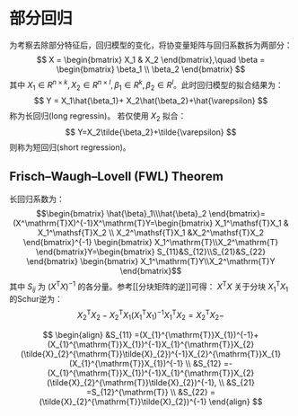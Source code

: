 # 部分回归

为考察去除部分特征后，回归模型的变化，将协变量矩阵与回归系数拆为两部分：
$$ X = \begin{bmatrix}
X_1 & X_2
\end{bmatrix},\quad \beta = \begin{bmatrix}
\beta_1 \\
\beta_2
\end{bmatrix} $$
其中 $X_1 \in R^{n \times k},X_2\in R^{n \times l},\beta_1 \in R^{k},\beta_2 \in R^{l}$。此时回归模型的拟合结果为：
$$ Y = X_1\hat{\beta_1}+ X_2\hat{\beta_2}+\hat{\varepsilon} $$
称为长回归(long regressin)。
若仅使用 $X_2$ 拟合：
$$ Y=X_2\tilde{\beta_2}+\tilde{\varepsilon} $$
则称为短回归(short regression)。

## Frisch–Waugh–Lovell (FWL) Theorem

长回归系数为：
$$\begin{bmatrix} \hat{\beta}_1\\\hat{\beta}_2 \end{bmatrix}=(X^\mathrm{T}X)^{-1}X^\mathrm{T}Y=\begin{bmatrix}
X_1^\mathsf{T}X_1 & X_1^\mathsf{T}X_2 \\ X_2^\mathsf{T}X_1 &X_2^\mathsf{T}X_2
\end{bmatrix}^{-1} \begin{bmatrix}
X_1^\mathrm{T}\\X_2^\mathrm{T}
\end{bmatrix}Y=\begin{bmatrix}
S_{11}&S_{12}\\S_{21}&S_{22}
\end{bmatrix} \begin{bmatrix}
X_1^\mathrm{T}Y\\X_2^\mathrm{T}Y
\end{bmatrix}$$
其中 $S_{ij}$ 为 $(X^\mathrm{T}X)^{-1}$ 的各分量。参考[[分块矩阵的逆]]可得：
$X^\mathsf{T}X$ 关于分块 $X_1^\mathsf{T}X_1$ 的Schur逆为：
$$ X_2^\mathsf{T}X_2-X_2^\mathsf{T}X_1(X_1^\mathsf{T}X_1)^{-1}X_1^\mathsf{T}X_2=X_2^\mathsf{T}X_2- $$

$$ \begin{align}
&S_{11} =(X_{1}^{\mathrm{T}}X_{1})^{-1}+(X_{1}^{\mathrm{T}}X_{1})^{-1}X_{1}^{\mathrm{T}}X_{2}(\tilde{X}_{2}^{\mathrm{T}}\tilde{X}_{2})^{-1}X_{2}^{\mathrm{T}}X_{1}(X_{1}^{\mathrm{T}}X_{1})^{-1} \\
&S_{12} =-(X_{1}^{\mathrm{T}}X_{1})^{-1}X_{1}^{\mathrm{T}}X_{2}(\tilde{X}_{2}^{\mathrm{T}}\tilde{X}_{2})^{-1}, \\
&S_{21} =S_{12}^{\mathrm{T}} \\
&S_{22} =(\tilde{X}_{2}^{\mathrm{T}}\tilde{X}_{2})^{-1} 
\end{align} $$